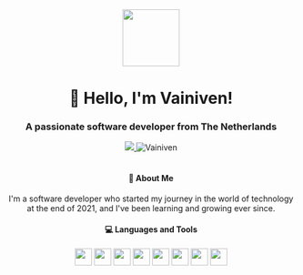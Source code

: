 <div align="center">
    <img src="https://media.giphy.com/media/M9gbBd9nbDrOTu1Mqx/giphy.gif" width="100"/>
    <h1>👋 Hello, I'm Vainiven! </h1>
    <h3>A passionate software developer from The Netherlands</h3>
</div>

<div align="center">
    <a href="https://linkedin.com/in/[your-linkedin-username]/">
        <img src="https://img.shields.io/badge/LinkedIn-0077B5?style=for-the-badge&logo=linkedin&logoColor=white" />
    </a>
    <img src="https://komarev.com/ghpvc/?username=Vainiven" alt="Vainiven" />
</div>

<br/>

<div align="center">
    <h4>🚀 About Me </h4>
    <p>
    I'm a software developer who started my journey in the world of technology at the end of 2021, and I've been learning and growing ever since. 
    </p>
</div>

<div align="center">
    <h4>💻 Languages and Tools </h4>
    <p>
        <img src="https://cdn.jsdelivr.net/gh/devicons/devicon/icons/java/java-original.svg" height="30" width="30" />
        <img src="https://cdn.jsdelivr.net/gh/devicons/devicon/icons/csharp/csharp-original.svg" height="30" width="30" />
        <img src="https://cdn.jsdelivr.net/gh/devicons/devicon/icons/eclipse/eclipse-original.svg" height="30" width="30" />
        <img src="https://cdn.jsdelivr.net/gh/devicons/devicon/icons/mysql/mysql-original.svg" height="30" width="30" />
        <img src="https://cdn.jsdelivr.net/gh/devicons/devicon/icons/php/php-original.svg" height="30" width="30" />
        <img src="https://cdn.jsdelivr.net/gh/devicons/devicon/icons/html5/html5-original.svg" height="30" width="30" />
        <img src="https://cdn.jsdelivr.net/gh/devicons/devicon/icons/git/git-original.svg" height="30" width="30" />
        <img src="https://cdn.jsdelivr.net/gh/devicons/devicon/icons/github/github-original.svg" height="30" width="30" />
    </p>
</div>
